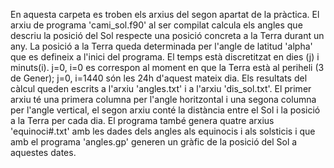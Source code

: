 En aquesta carpeta es troben els arxius del segon apartat de la pràctica.
El arxiu de programa 'cami_sol.f90' al ser compilat calcula els angles que descriu la posició del Sol respecte una posició concreta a la Terra durant un any. La posició a la Terra queda determinada per l'angle de latitud 'alpha' que es defineix a l'inici del programa. El temps està discretitzat en dies (j) i minuts(i). j=0, i=0 es correspon al moment en que la Terra està al periheli (3 de Gener); j=0, i=1440 són les 24h d'aquest mateix dia. 
Els resultats del càlcul queden escrits a l'arxiu 'angles.txt' i a l'arxiu 'dis_sol.txt'. El primer arxiu té una primera columna per l'angle horitzontal i una segona columna per l'angle vertical, el segon arxiu conté la distància entre el Sol i la posició a la Terra per cada dia.
El programa també genera quatre arxius 'equinoci#.txt' amb les dades dels angles als equinocis i als solsticis i que amb el programa 'angles.gp' generen un gràfic de la posició del Sol a aquestes dates.